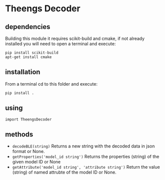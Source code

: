 # Theengs Decoder

## dependencies
Building this module it requires scikit-build and cmake, if not already installed you will need to open a terminal and execute:
```
pip install scikit-build
apt-get install cmake
```

## installation

From a terminal cd to this folder and execute:
```
pip install .
```

## using

`import TheengsDecoder`

## methods

- `decodeBLE(string)` Returns a new string with the decoded data in json format or None.
- `getProperties('model_id string')` Returns the properties (string) of the given model ID or None
- `getAttribute('model_id string', 'attribute string')` Return the value (string) of named attrubte of the model ID or None.
